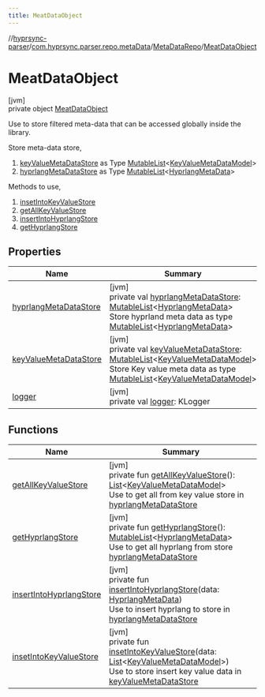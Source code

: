 ```yaml
---
title: MeatDataObject
---
```

//[hyprsync-parser](../../../../index.html)/[com.hyprsync.parser.repo.metaData](../../index.html)/[MetaDataRepo](../index.html)/[MeatDataObject](index.html)



# MeatDataObject



[jvm]\
private object [MeatDataObject](index.html)

Use to store filtered meta-data that can be accessed globally inside the library.



Store meta-data store,



1. 
   [keyValueMetaDataStore](key-value-meta-data-store.html) as Type [MutableList](https://kotlinlang.org/api/core/kotlin-stdlib/kotlin.collections/-mutable-list/index.html)<[KeyValueMetaDataModel](../../../com.hyprsync.parser.models/-key-value-meta-data-model/index.html)>
2. 
   [hyprlangMetaDataStore](hyprlang-meta-data-store.html) as Type [MutableList](https://kotlinlang.org/api/core/kotlin-stdlib/kotlin.collections/-mutable-list/index.html)<[HyprlangMetaData](../../../com.hyprsync.parser.models/-hyprlang-meta-data/index.html)>




Methods to use,



1. 
   [insetIntoKeyValueStore](inset-into-key-value-store.html)
2. 
   [getAllKeyValueStore](get-all-key-value-store.html)
3. 
   [insertIntoHyprlangStore](insert-into-hyprlang-store.html)
4. 
   [getHyprlangStore](get-hyprlang-store.html)



## Properties


| Name | Summary |
|---|---|
| [hyprlangMetaDataStore](hyprlang-meta-data-store.html) | [jvm]<br>private val [hyprlangMetaDataStore](hyprlang-meta-data-store.html): [MutableList](https://kotlinlang.org/api/core/kotlin-stdlib/kotlin.collections/-mutable-list/index.html)&lt;[HyprlangMetaData](../../../com.hyprsync.parser.models/-hyprlang-meta-data/index.html)&gt;<br>Store hyprland meta data as type [MutableList](https://kotlinlang.org/api/core/kotlin-stdlib/kotlin.collections/-mutable-list/index.html)<[HyprlangMetaData](../../../com.hyprsync.parser.models/-hyprlang-meta-data/index.html)> |
| [keyValueMetaDataStore](key-value-meta-data-store.html) | [jvm]<br>private val [keyValueMetaDataStore](key-value-meta-data-store.html): [MutableList](https://kotlinlang.org/api/core/kotlin-stdlib/kotlin.collections/-mutable-list/index.html)&lt;[KeyValueMetaDataModel](../../../com.hyprsync.parser.models/-key-value-meta-data-model/index.html)&gt;<br>Store Key value meta data as type [MutableList](https://kotlinlang.org/api/core/kotlin-stdlib/kotlin.collections/-mutable-list/index.html)<[KeyValueMetaDataModel](../../../com.hyprsync.parser.models/-key-value-meta-data-model/index.html)> |
| [logger](logger.html) | [jvm]<br>private val [logger](logger.html): KLogger |


## Functions


| Name | Summary |
|---|---|
| [getAllKeyValueStore](get-all-key-value-store.html) | [jvm]<br>private fun [getAllKeyValueStore](get-all-key-value-store.html)(): [List](https://kotlinlang.org/api/core/kotlin-stdlib/kotlin.collections/-list/index.html)&lt;[KeyValueMetaDataModel](../../../com.hyprsync.parser.models/-key-value-meta-data-model/index.html)&gt;<br>Use to get all from key value store in [hyprlangMetaDataStore](hyprlang-meta-data-store.html) |
| [getHyprlangStore](get-hyprlang-store.html) | [jvm]<br>private fun [getHyprlangStore](get-hyprlang-store.html)(): [MutableList](https://kotlinlang.org/api/core/kotlin-stdlib/kotlin.collections/-mutable-list/index.html)&lt;[HyprlangMetaData](../../../com.hyprsync.parser.models/-hyprlang-meta-data/index.html)&gt;<br>Use to get all hyprlang from store [hyprlangMetaDataStore](hyprlang-meta-data-store.html) |
| [insertIntoHyprlangStore](insert-into-hyprlang-store.html) | [jvm]<br>private fun [insertIntoHyprlangStore](insert-into-hyprlang-store.html)(data: [HyprlangMetaData](../../../com.hyprsync.parser.models/-hyprlang-meta-data/index.html))<br>Use to insert hyprlang to store in [hyprlangMetaDataStore](hyprlang-meta-data-store.html) |
| [insetIntoKeyValueStore](inset-into-key-value-store.html) | [jvm]<br>private fun [insetIntoKeyValueStore](inset-into-key-value-store.html)(data: [List](https://kotlinlang.org/api/core/kotlin-stdlib/kotlin.collections/-list/index.html)&lt;[KeyValueMetaDataModel](../../../com.hyprsync.parser.models/-key-value-meta-data-model/index.html)&gt;)<br>Use to store insert key value data in [keyValueMetaDataStore](key-value-meta-data-store.html) |
